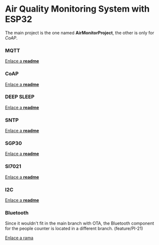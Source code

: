 # Air Quality Monitoring System with ESP32

The main project is the one named **AirMonitorProject**, the other is only for *CoAP*.

### MQTT
[Enlace a **readme**](AirMonitorProject/components/c_mqtt/README.md)

### CoAP
[Enlace a **readme**](AirMonitorProjectCOAP/README.md)

### DEEP SLEEP
[Enlace a **readme**](AirMonitorProject/components/c_deepSleep/README.md)

### SNTP
[Enlace a **readme**](AirMonitorProject/components/c_sntp/README.md)

### SGP30
[Enlace a **readme**](AirMonitorProject/components/c_sensorSGP30/README.md)

### SI7021
[Enlace a **readme**](AirMonitorProject/components/c_sensorSI7021/README.md)

### I2C
[Enlace a **readme**](AirMonitorProject/components/c_I2C/README.md)

### Bluetooth

Since it wouldn't fit in the main branch with OTA, the Bluetooth component for the people counter is located in a different branch. (feature/PI-21)

[Enlace a rama](https://github.com/jmnse8/Proyecto-final/tree/feature/PI-21)
